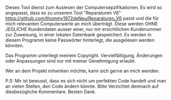 Dieses Tool dienst zum Auslesen der Computersepzifikationen.
Es wird so angepasst, dass es zu unserem Tool "Reparaturen V6"
https://github.com/thommy1972deNeu/Reparaturen_V6
passt und die für mich relevanten Computerwerte an mich überträgt.
Diese werden OHNE JEGLICHE Kundendaten ausser einer, nur mir ersichtlichen Kundenummer zur Zuweisung, 
in einer lokalen Datenbank gespeichert.
Es werden in diesem Programm keine Passwörter hinterlegt, die ausgelesen werden könnten.

Das Programm unterliegt meinem Copyright. 
Vervielfältigung, Änderungen oder Anpassungen sind nur mit meiner Genehmigung erlaubt.

Wer an dem Projekt mitwirken möchte, kann sich gerne an mich wenden.

P.S:
Mir ist bewusst, dass es sich nicht um perfekten Code handelt und man an vielen Stellen, den Code ändern könnte.
Bitte Verzichtet demnach auf diesbezügliche Kommentare.
Besten Dank.
